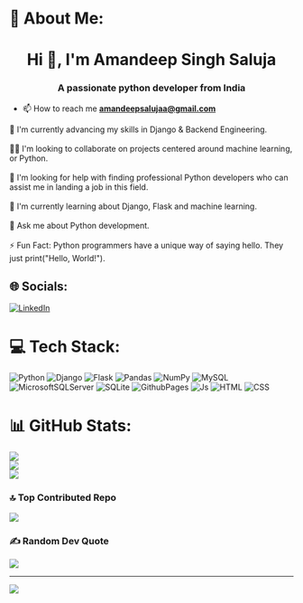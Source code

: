 # 💫 About Me:
<h1 align="center">Hi 👋, I'm Amandeep Singh Saluja</h1>
<h3 align="center">A passionate  python developer from India</h3>

- 📫 How to reach me **amandeepsalujaa@gmail.com**


🔭 I'm currently  advancing my skills in Django & Backend Engineering.<br><br>👯‍♂️ I'm looking to collaborate on projects centered around  machine learning, or Python.<br><br>🤝 I'm looking for help with finding professional Python developers who can assist me in landing a job in this field.<br><br>🌱 I'm currently learning about Django, Flask and machine learning.<br><br>💭 Ask me about Python development.<br><br>⚡ Fun Fact: Python programmers have a unique way of saying hello. They just print("Hello, World!").


## 🌐 Socials:
[![LinkedIn](https://img.shields.io/badge/LinkedIn-%230077B5.svg?logo=linkedin&logoColor=white)](https://www.linkedin.com/in/amandeep-singh-saluja-93821b355/)


# 💻 Tech Stack:
![Python](https://img.shields.io/badge/python-3670A0?style=for-the-badge&logo=python&logoColor=ffdd54) ![Django](https://img.shields.io/badge/django-%23092E20.svg?style=for-the-badge&logo=django&logoColor=white) ![Flask](https://img.shields.io/badge/flask-%23000.svg?style=for-the-badge&logo=flask&logoColor=white) ![Pandas](https://img.shields.io/badge/pandas-%23150458.svg?style=for-the-badge&logo=pandas&logoColor=white) ![NumPy](https://img.shields.io/badge/numpy-%23013243.svg?style=for-the-badge&logo=numpy&logoColor=white) ![MySQL](https://img.shields.io/badge/mysql-%2300000f.svg?style=for-the-badge&logo=mysql&logoColor=white) ![MicrosoftSQLServer](https://img.shields.io/badge/Microsoft%20SQL%20Server-CC2927?style=for-the-badge&logo=microsoft%20sql%20server&logoColor=white) ![SQLite](https://img.shields.io/badge/sqlite-%2307405e.svg?style=for-the-badge&logo=sqlite&logoColor=white) ![GithubPages](https://img.shields.io/badge/github%20pages-121013?style=for-the-badge&logo=github&logoColor=white) ![Js](https://img.shields.io/badge/js%20-121013?style=for-the-badge&logo=js&logoColor=yellow) ![HTML](https://img.shields.io/badge/HTML-3670A0?style=for-the-badge&logo=HTML&logoColor=ffdd54) ![CSS](https://img.shields.io/badge/CSS-3670A0?style=for-the-badge&logo=CSS&logoColor=RRGGBB)

# 📊 GitHub Stats:
![](https://github-readme-stats.vercel.app/api?username=AmandeepSingh-Saluja&theme=aura_dark&hide_border=false&include_all_commits=false&count_private=false)<br/>
![](https://nirzak-streak-stats.vercel.app/?user=AmandeepSingh-Saluja&theme=aura_dark&hide_border=false)<br/>
![](https://github-readme-stats.vercel.app/api/top-langs/?username=AmandeepSingh-Saluja&theme=aura_dark&hide_border=false&include_all_commits=false&count_private=false&layout=compact)

### 🔝 Top Contributed Repo
![](https://github-contributor-stats.vercel.app/api?username=AmandeepSingh-Saluja&limit=5&theme=dark&combine_all_yearly_contributions=true)

### ✍️ Random Dev Quote
![](https://quotes-github-readme.vercel.app/api?type=horizontal&theme=radical)

---
[![](https://visitcount.itsvg.in/api?id=AmandeepSingh-Saluja&icon=0&color=0)](https://visitcount.itsvg.in)

